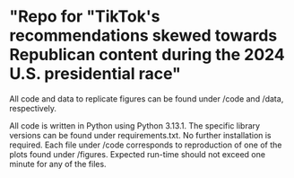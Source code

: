 # "Repo for "TikTok's recommendations skewed towards Republican content during the 2024 U.S. presidential race"

All code and data to replicate figures can be found under /code and /data, respectively.

All code is written in Python using Python 3.13.1. The specific library versions can be found under requirements.txt. No further installation is required. Each file under /code corresponds to reproduction of one of the plots found under /figures. Expected run-time should not exceed one minute for any of the files.
